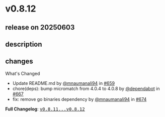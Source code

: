 # v0.8.12

## release on 20250603

## description

## changes

What's Changed

* Update README.md by <a class="user-mention notranslate" data-hovercard-type="user" data-hovercard-url="/users/mnaumanali94/hovercard" data-octo-click="hovercard-link-click" data-octo-dimensions="link_type:self" href="https://github.com/mnaumanali94">@mnaumanali94</a> in <a class="issue-link js-issue-link" data-error-text="Failed to load title" data-id="2054186871" data-permission-text="Title is private" data-url="https://github.com/stoplightio/spectral-action/issues/659" data-hovercard-type="pull_request" data-hovercard-url="/stoplightio/spectral-action/pull/659/hovercard" href="https://github.com/stoplightio/spectral-action/pull/659">#659</a>
* chore(deps): bump micromatch from 4.0.4 to 4.0.8 by <a class="user-mention notranslate" data-hovercard-type="organization" data-hovercard-url="/orgs/dependabot/hovercard" data-octo-click="hovercard-link-click" data-octo-dimensions="link_type:self" href="https://github.com/dependabot">@dependabot</a> in <a class="issue-link js-issue-link" data-error-text="Failed to load title" data-id="2497226828" data-permission-text="Title is private" data-url="https://github.com/stoplightio/spectral-action/issues/667" data-hovercard-type="pull_request" data-hovercard-url="/stoplightio/spectral-action/pull/667/hovercard" href="https://github.com/stoplightio/spectral-action/pull/667">#667</a>
* fix: remove go binaries dependency by <a class="user-mention notranslate" data-hovercard-type="user" data-hovercard-url="/users/mnaumanali94/hovercard" data-octo-click="hovercard-link-click" data-octo-dimensions="link_type:self" href="https://github.com/mnaumanali94">@mnaumanali94</a> in <a class="issue-link js-issue-link" data-error-text="Failed to load title" data-id="3115734963" data-permission-text="Title is private" data-url="https://github.com/stoplightio/spectral-action/issues/674" data-hovercard-type="pull_request" data-hovercard-url="/stoplightio/spectral-action/pull/674/hovercard" href="https://github.com/stoplightio/spectral-action/pull/674">#674</a>

<strong>Full Changelog</strong>: <a class="commit-link" href="https://github.com/stoplightio/spectral-action/compare/v0.8.11...v0.8.12"><tt>v0.8.11...v0.8.12</tt></a>

